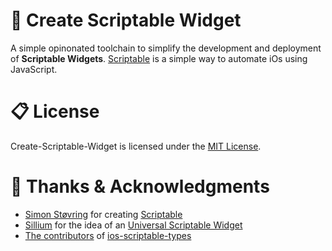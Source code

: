 <!-- @format -->

# 🚀 Create Scriptable Widget

A simple opinonated toolchain to simplify the development and deployment of **Scriptable Widgets**. [Scriptable](https://scriptable.js) is a simple way to automate iOs using JavaScript.

# 📋 License

Create-Scriptable-Widget is licensed under the [MIT License](https://opensource.org/licenses/MIT).

# 🦄 Thanks & Acknowledgments

-   [Simon Støvring](https://simonbs.dev) for creating [Scriptable](https://scriptable.app)
-   [Sillium](https://gitlab.com/Sillium) for the idea of an [Universal Scriptable Widget](https://gitlab.com/sillium-scriptable-projects/universal-scriptable-widget)
-   [The contributors](https://github.com/schl3ck/ios-scriptable-types/graphs/contributors) of [ios-scriptable-types](https://github.com/schl3ck/ios-scriptable-types)
